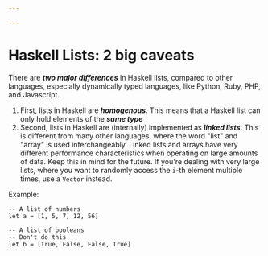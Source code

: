 ```yaml
---

---
```

# Haskell Lists: 2 big caveats

There are **_two major differences_** in Haskell lists, compared to other languages, especially dynamically typed languages, like Python, Ruby, PHP, and Javascript.

1. First, lists in Haskell are **_homogenous_**. This means that a Haskell list can only hold elements of the **_same type_**
2. Second, lists in Haskell are (internally) implemented as **_linked lists_**. This is different from many other languages, where the word "list" and "array" is used interchangeably. Linked lists and arrays have very different performance characteristics when operating on large amounts of data. Keep this in mind for the future. If you're dealing with very large lists, where you want to randomly access the `i`-th element multiple times, use a `Vector` instead.

Example:

    -- A list of numbers
    let a = [1, 5, 7, 12, 56]
    
    -- A list of booleans
    -- Don't do this
    let b = [True, False, False, True]